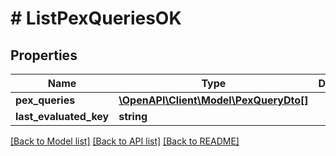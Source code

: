 # # ListPexQueriesOK

## Properties

| Name                   | Type                                                      | Description | Notes      |
| ---------------------- | --------------------------------------------------------- | ----------- | ---------- |
| **pex_queries**        | [**\OpenAPI\Client\Model\PexQueryDto[]**](PexQueryDto.md) |             |
| **last_evaluated_key** | **string**                                                |             | [optional] |

[[Back to Model list]](../../README.md#models) [[Back to API list]](../../README.md#endpoints) [[Back to README]](../../README.md)
